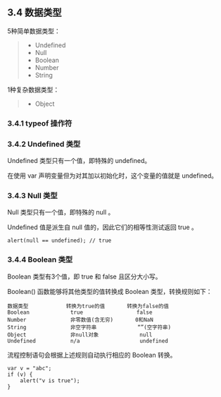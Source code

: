 ## 3.4 数据类型

5种简单数据类型：

> * Undefined
> * Null
> * Boolean
> * Number
> * String

1种复杂数据类型：

> * Object

### 3.4.1 typeof 操作符

### 3.4.2 Undefined 类型

Undefined 类型只有一个值，即特殊的 undefined。

在使用 var 声明变量但为对其加以初始化时，这个变量的值就是 undefined。

### 3.4.3 Null 类型

Null 类型只有一个值，即特殊的 null 。

Undefined 值是派生自 null 值的，因此它们的相等性测试返回 true 。

	alert(null == undefined); // true

### 3.4.4 Boolean 类型

Boolean 类型有3个值，即 true 和 false 且区分大小写。

Boolean() 函数能够将其他类型的值转换成 Boolean 类型，转换规则如下：

	数据类型			转换为true的值		转换为false的值
	Boolean				true				 false
	Number				非零数值(含无穷)		0和NaN
	String				非空字符串			  “”(空字符串)
	Object				非null对象				null
	Undefined			n/a					  undefined

流程控制语句会根据上述规则自动执行相应的 Boolean 转换。

	var v = "abc";
	if (v) {
		alert("v is true");
	}